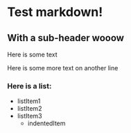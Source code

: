 # Test markdown!
## With a sub-header wooow

Here is some text

Here is some more text on another line


### Here is a list:

- listItem1
- listItem2
- listItem3
  - indentedItem
